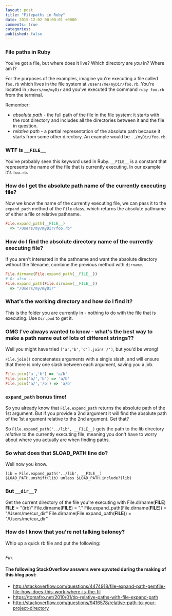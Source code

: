 ```yaml
---
layout: post
title: "Filepaths in Ruby"
date: 2015-12-02 00:00:01 +0000
comments: true
categories: 
published: false
---
```



### File paths in Ruby

You've got a file, but where does it live? Which directory are _you_ in? Where am I?

For the purposes of the examples, imagine you're executing a file called `foo.rb` which lives in the file system at `/Users/me/myDir/foo.rb`. You're located in `/Users/me/myDir` and you've executed the command `ruby foo.rb` from the terminal.

Remember: 
* _absolute path_ - the full path of the file in the file system: it starts with the root directory and includes all the directories between it and the file in question. 
* _relative path_ - a partial representation of the absolute path because it starts from some other directory. An example would be `../myDir/foo.rb`.

### WTF is `__FILE__`

You've probably seen this keyword used in Ruby. `__FILE__` is a constant that represents the name of the file that is currently executing. In our example it's `foo.rb`.

### How do I get the absolute path name of the currently executing file?

Now we know the name of the currently executing file, we can pass it to the `expand_path` method of the `File` class, which returns the absolute pathname of either a file or relative pathname.

```ruby
File.expand_path(__FILE__)
  => "/Users/my/myDir/foo.rb"
```

### How do I find the absolute directory name of the currently executing file?

If you aren't interested in the pathname and want the absolute directory without the filename, combine the previous method with `dirname`.

```ruby
File.dirname(File.expand_path(__FILE__))
# Or also ...
File.expand_path(File.dirname(__FILE__))
  => "/Users/my/myDir"
```

### What's the working directory and how do I find it?

This is the folder you are currently in - nothing to do with the file that is executing. Use `Dir.pwd` to get it.

### OMG I've always wanted to know - what's the best way to make a path name out of lots of different strings??

Well you might have tried `['a','b','c'].join('/')`, but you'd be wrong!

`File.join()` concatenates arguments with a single slash, and will ensure that there is only one slash between each argument, saving you a job.

```ruby
File.join('a','b') => 'a/b'
File.join('a/','b') => 'a/b'
File.join('a/','/b') => 'a/b'
```

### `expand_path` bonus time!

So you already know that `File.expand_path` returns the absolute path of the 1st argument. But if you provide a 2nd argument it will find the absolute path of the 1st argument relative to the 2nd argument. Get that?

So `File.expand_path('../lib', __FILE__)` gets the path to the lib directory _relative_ to the currently executing file, meaning you don't have to worry about where you actually are when finding paths.

### So what does that $LOAD_PATH line do?

Well now you know.

```
lib = File.expand_path('../lib', __FILE__)
$LOAD_PATH.unshift(lib) unless $LOAD_PATH.include?(lib)
```
### But `__dir__`?



Get the current directory of the file you're executing with File.dirname(__FILE__)
__FILE__ = "(irb)"
File.dirname(__FILE__) = "."
File.expand_path(File.dirname(__FILE__)) = "/Users/me/cur_dir"
File.dirname(File.expand_path(__FILE__)) = "/Users/me/cur_dir"

### How do I know that you're not talking baloney?

Whip up a quick rb file and put the following:
```ruby

```

_Fin._


#### The following StackOverflow answers were upvoted during the making of this blog post:
* http://stackoverflow.com/questions/4474918/file-expand-path-gemfile-file-how-does-this-work-where-is-the-fil
* https://tomafro.net/2010/01/tip-relative-paths-with-file-expand-path
* http://stackoverflow.com/questions/9416578/relative-path-to-your-project-directory